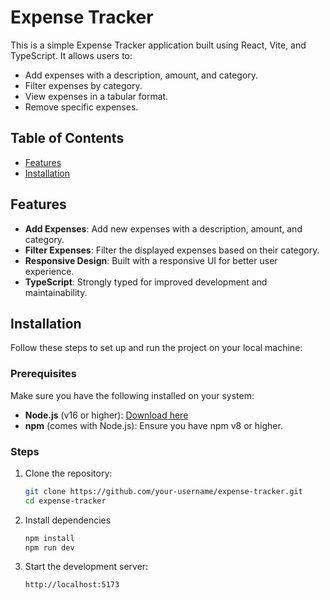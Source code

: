 # Expense Tracker

This is a simple Expense Tracker application built using React, Vite, and TypeScript. It allows users to:

- Add expenses with a description, amount, and category.
- Filter expenses by category.
- View expenses in a tabular format.
- Remove specific expenses.

## Table of Contents

- [Features](#features)
- [Installation](#installation)

## Features

- **Add Expenses**: Add new expenses with a description, amount, and category.
- **Filter Expenses**: Filter the displayed expenses based on their category.
- **Responsive Design**: Built with a responsive UI for better user experience.
- **TypeScript**: Strongly typed for improved development and maintainability.

## Installation

Follow these steps to set up and run the project on your local machine:

### Prerequisites

Make sure you have the following installed on your system:

- **Node.js** (v16 or higher): [Download here](https://nodejs.org/)
- **npm** (comes with Node.js): Ensure you have npm v8 or higher.

### Steps

1. Clone the repository:

   ```bash
   git clone https://github.com/your-username/expense-tracker.git
   cd expense-tracker
   ```
2. Install dependencies
   
   ```bash
   npm install
   npm run dev
   ```
3. Start the development server:
   ```bash
   http://localhost:5173
   ```
